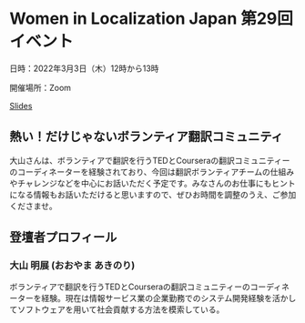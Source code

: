 # Women in Localization Japan 第29回イベント

日時：2022年3月3日（木）12時から13時

開催場所：Zoom

[Slides](https://drive.google.com/drive/u/1/folders/1sNXfwj02bklmirMEjeIjyuB9kBL3Z9AE)

## 熱い！だけじゃないボランティア翻訳コミュニティ
大山さんは、ボランティアで翻訳を行うTEDとCourseraの翻訳コミュニティーのコーディネーターを経験されており、今回は翻訳ボランティアチームの仕組みやチャレンジなどを中心にお話いただく予定です。みなさんのお仕事にもヒントになる情報もお話いただけると思いますので、ぜひお時間を調整のうえ、ご参加くださませ。

## 登壇者プロフィール
### 大山 明展 (おおやま あきのり)
ボランティアで翻訳を行うTEDとCourseraの翻訳コミュニティーのコーディネーターを経験。現在は情報サービス業の企業勤務でのシステム開発経験を活かしてソフトウェアを用いて社会貢献する方法を模索している。
